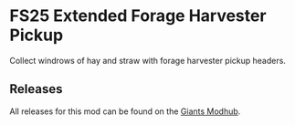# FS25 Extended Forage Harvester Pickup
Collect windrows of hay and straw with forage harvester pickup headers.

## Releases
All releases for this mod can be found on the [Giants Modhub](https://www.farming-simulator.com/mod.php?mod_id=311246&title=fs2025).